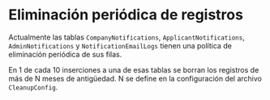 # Eliminación periódica de registros

Actualmente las tablas `CompanyNotifications`, `ApplicantNotifications`, 
`AdminNotifications` y `NotificationEmailLogs` tienen una política de 
eliminación periódica de sus filas.

En 1 de cada 10 inserciones a una de esas tablas se borran los registros de 
más de N meses de antigüedad. N se define en la configuración del 
archivo `CleanupConfig`.
